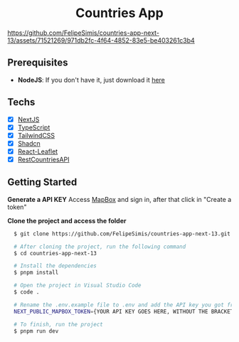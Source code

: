 <h1 align="center">Countries App</h1>

https://github.com/FelipeSimis/countries-app-next-13/assets/71521269/971db2fc-4f64-4852-83e5-be403261c3b4

## Prerequisites

- **NodeJS**: If you don't have it, just download it [here](https://nodejs.org/en/download/)

## Techs

- [x] [NextJS](https://nextjs.org/)
- [x] [TypeScript](https://www.typescriptlang.org/)
- [x] [TailwindCSS](https://tailwindcss.com/)
- [x] [Shadcn](https://ui.shadcn.com/)
- [x] [React-Leaflet](https://react-leaflet.js.org/docs/start-introduction)
- [x] [RestCountriesAPI](https://restcountries.com/)

## Getting Started

**Generate a API KEY**
Access [MapBox](https://account.mapbox.com/) and sign in, after that click in "Create a token"

**Clone the project and access the folder**

```bash
  $ git clone https://github.com/FelipeSimis/countries-app-next-13.git

  # After cloning the project, run the following command
  $ cd countries-app-next-13

  # Install the dependencies
  $ pnpm install

  # Open the project in Visual Studio Code
  $ code .

  # Rename the .env.example file to .env and add the API key you got from MapBox
  NEXT_PUBLIC_MAPBOX_TOKEN={YOUR API KEY GOES HERE, WITHOUT THE BRACKETS}

  # To finish, run the project
  $ pnpm run dev
```
